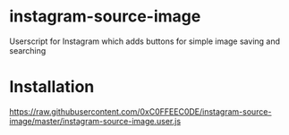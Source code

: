 # instagram-source-image
Userscript for Instagram which adds buttons for simple image saving and searching

# Installation
https://raw.githubusercontent.com/0xC0FFEEC0DE/instagram-source-image/master/instagram-source-image.user.js
